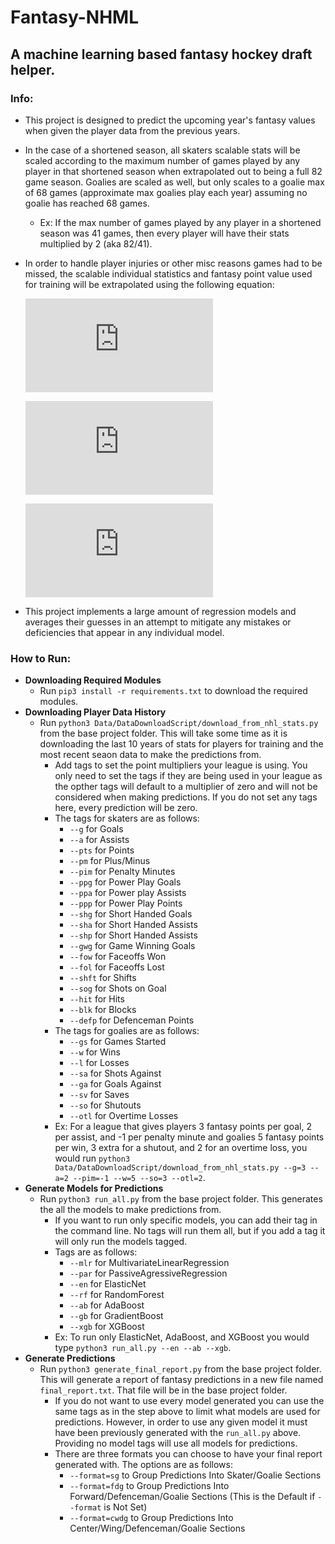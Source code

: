 # Fantasy-NHML
## A machine learning based fantasy hockey draft helper.

### Info:
- This project is designed to predict the upcoming year's fantasy values when given the player data from the previous years.
- In the case of a shortened season, all skaters scalable stats will be scaled according to the maximum number of games played by any player in that shortened season when extrapolated out to being a full 82 game season. Goalies are scaled as well, but only scales to a goalie max of 68 games (approximate max goalies play each year) assuming no goalie has reached 68 games.
  - Ex: If the max number of games played by any player in a shortened season was 41 games, then every player will have their stats multiplied by 2 (aka 82/41).
- In order to handle player injuries or other misc reasons games had to be missed, the scalable individual statistics and fantasy point value used for training will be extrapolated using the following equation:

  ![equation](https://latex.codecogs.com/gif.latex?a%20%3D%20%5Ctextrm%7Bstat%20value%7D)
  
  ![equation](https://latex.codecogs.com/gif.latex?b%20%3D%20%5Ctextrm%7Bnumber%20of%20games%20played%7D)
  
  ![equation](https://latex.codecogs.com/gif.latex?%280.5a%29%20&plus;%20%280.5%28%5Cfrac%7B82a%7D%7Bb%7D%29%29)
  
- This project implements a large amount of regression models and averages their guesses in an attempt to mitigate any mistakes or deficiencies that appear in any individual model. 
### How to Run:
- **Downloading Required Modules**
  - Run `pip3 install -r requirements.txt` to download the required modules.
- **Downloading Player Data History**
  - Run `python3 Data/DataDownloadScript/download_from_nhl_stats.py` from the base project folder. This will take some time as it is downloading the last 10 years of stats for players for training and the most recent seaon data to make the predictions from.
    - Add tags to set the point multipliers your league is using. You only need to set the tags if they are being used in your league as the opther tags will default to a multiplier of zero and will not be considered when making predictions. If you do not set any tags here, every prediction will be zero.
    - The tags for skaters are as follows:
      - `--g` for Goals
      - `--a` for Assists
      - `--pts` for Points
      - `--pm` for Plus/Minus
      - `--pim` for Penalty Minutes
      - `--ppg` for Power Play Goals
      - `--ppa` for Power play Assists
      - `--ppp` for Power Play Points
      - `--shg` for Short Handed Goals
      - `--sha` for Short Handed Assists
      - `--shp` for Short Handed Assists
      - `--gwg` for Game Winning Goals
      - `--fow` for Faceoffs Won
      - `--fol` for Faceoffs Lost
      - `--shft` for Shifts
      - `--sog` for Shots on Goal
      - `--hit` for Hits
      - `--blk` for Blocks
      - `--defp` for Defenceman Points
    - The tags for goalies are as follows:
      - `--gs` for Games Started
      - `--w` for Wins
      - `--l` for Losses
      - `--sa` for Shots Against
      - `--ga` for Goals Against
      - `--sv` for Saves
      - `--so` for Shutouts
      - `--otl` for Overtime Losses
    - Ex: For a league that gives players 3 fantasy points per goal, 2 per assist, and -1 per penalty minute and goalies 5 fantasy points per win, 3 extra for a shutout, and 2 for an overtime loss, you would run `python3 Data/DataDownloadScript/download_from_nhl_stats.py --g=3 --a=2 --pim=-1 --w=5 --so=3 --otl=2`.
- **Generate Models for Predictions**
  - Run `python3 run_all.py` from the base project folder. This generates the all the models to make predictions from.
    - If you want to run only specific models, you can add their tag in the command line. No tags will run them all, but if you add a tag it will only run the models tagged.
    - Tags are as follows:
      - `--mlr` for MultivariateLinearRegression
      - `--par` for PassiveAgressiveRegression
      - `--en` for ElasticNet
      - `--rf` for RandomForest
      - `--ab` for AdaBoost
      - `--gb` for GradientBoost
      - `--xgb` for XGBoost
    - Ex: To run only ElasticNet, AdaBoost, and XGBoost you would type `python3 run_all.py --en --ab --xgb`.
- **Generate Predictions**
  - Run `python3 generate_final_report.py` from the base project folder. This will generate a report of fantasy predictions in a new file named `final_report.txt`. That file will be in the base project folder.
    - If you do not want to use every model generated you can use the same tags as in the step above to limit what models are used for predictions. However, in order to use any given model it must have been previously generated with the `run_all.py` above. Providing no model tags will use all models for predictions.
    - There are three formats you can choose to have your final report generated with. The options are as follows:
      - `--format=sg` to Group Predictions Into Skater/Goalie Sections
      - `--format=fdg` to Group Predictions Into Forward/Defenceman/Goalie Sections (This is the Default if `--format` is Not Set)
      - `--format=cwdg` to Group Predictions Into Center/Wing/Defenceman/Goalie Sections
